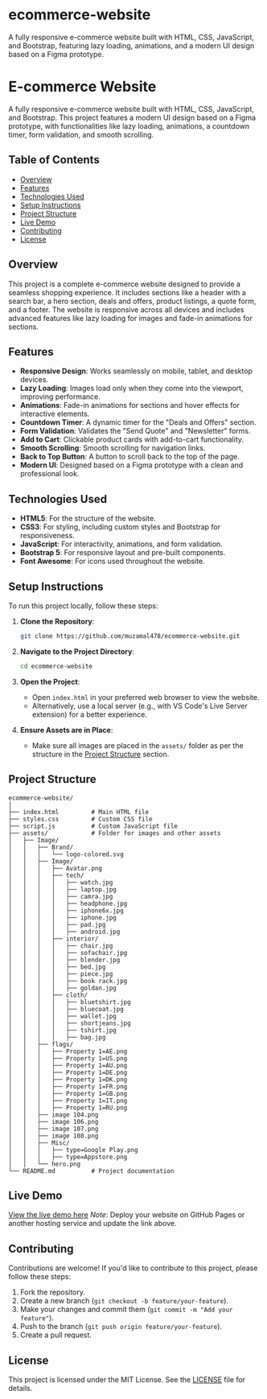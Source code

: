 # ecommerce-website
A fully responsive e-commerce website built with HTML, CSS, JavaScript, and Bootstrap, featuring lazy loading, animations, and a modern UI design based on a Figma prototype.

# E-commerce Website

A fully responsive e-commerce website built with HTML, CSS, JavaScript, and Bootstrap. This project features a modern UI design based on a Figma prototype, with functionalities like lazy loading, animations, a countdown timer, form validation, and smooth scrolling.

## Table of Contents
- [Overview](#overview)
- [Features](#features)
- [Technologies Used](#technologies-used)
- [Setup Instructions](#setup-instructions)
- [Project Structure](#project-structure)
- [Live Demo](#live-demo)
- [Contributing](#contributing)
- [License](#license)

## Overview
This project is a complete e-commerce website designed to provide a seamless shopping experience. It includes sections like a header with a search bar, a hero section, deals and offers, product listings, a quote form, and a footer. The website is responsive across all devices and includes advanced features like lazy loading for images and fade-in animations for sections.

## Features
- **Responsive Design**: Works seamlessly on mobile, tablet, and desktop devices.
- **Lazy Loading**: Images load only when they come into the viewport, improving performance.
- **Animations**: Fade-in animations for sections and hover effects for interactive elements.
- **Countdown Timer**: A dynamic timer for the "Deals and Offers" section.
- **Form Validation**: Validates the "Send Quote" and "Newsletter" forms.
- **Add to Cart**: Clickable product cards with add-to-cart functionality.
- **Smooth Scrolling**: Smooth scrolling for navigation links.
- **Back to Top Button**: A button to scroll back to the top of the page.
- **Modern UI**: Designed based on a Figma prototype with a clean and professional look.

## Technologies Used
- **HTML5**: For the structure of the website.
- **CSS3**: For styling, including custom styles and Bootstrap for responsiveness.
- **JavaScript**: For interactivity, animations, and form validation.
- **Bootstrap 5**: For responsive layout and pre-built components.
- **Font Awesome**: For icons used throughout the website.

## Setup Instructions
To run this project locally, follow these steps:

1. **Clone the Repository**:
   ```bash
   git clone https://github.com/muzamal478/ecommerce-website.git
   ```
2. **Navigate to the Project Directory**:
   ```bash
   cd ecommerce-website
   ```
3. **Open the Project**:
   - Open `index.html` in your preferred web browser to view the website.
   - Alternatively, use a local server (e.g., with VS Code's Live Server extension) for a better experience.

4. **Ensure Assets are in Place**:
   - Make sure all images are placed in the `assets/` folder as per the structure in the [Project Structure](#project-structure) section.

## Project Structure
```
ecommerce-website/
│
├── index.html         # Main HTML file
├── styles.css         # Custom CSS file
├── script.js          # Custom JavaScript file
├── assets/            # Folder for images and other assets
│   ├── Image/
│   │   ├── Brand/
│   │   │   └── logo-colored.svg
│   │   ├── Image/
│   │   │   ├── Avatar.png
│   │   │   ├── tech/
│   │   │   │   ├── watch.jpg
│   │   │   │   ├── laptop.jpg
│   │   │   │   ├── camra.jpg
│   │   │   │   ├── headphone.jpg
│   │   │   │   ├── iphone6x.jpg
│   │   │   │   ├── iphone.jpg
│   │   │   │   ├── pad.jpg
│   │   │   │   ├── android.jpg
│   │   │   ├── interior/
│   │   │   │   ├── chair.jpg
│   │   │   │   ├── sofachair.jpg
│   │   │   │   ├── blender.jpg
│   │   │   │   ├── bed.jpg
│   │   │   │   ├── piece.jpg
│   │   │   │   ├── book rack.jpg
│   │   │   │   ├── goldan.jpg
│   │   │   ├── cloth/
│   │   │   │   ├── bluetshirt.jpg
│   │   │   │   ├── bluecoat.jpg
│   │   │   │   ├── wallet.jpg
│   │   │   │   ├── shortjeans.jpg
│   │   │   │   ├── tshirt.jpg
│   │   │   │   ├── bag.jpg
│   │   ├── flags/
│   │   │   ├── Property 1=AE.png
│   │   │   ├── Property 1=US.png
│   │   │   ├── Property 1=AU.png
│   │   │   ├── Property 1=DE.png
│   │   │   ├── Property 1=DK.png
│   │   │   ├── Property 1=FR.png
│   │   │   ├── Property 1=GB.png
│   │   │   ├── Property 1=IT.png
│   │   │   ├── Property 1=RU.png
│   │   ├── image 104.png
│   │   ├── image 106.png
│   │   ├── image 107.png
│   │   ├── image 108.png
│   │   ├── Misc/
│   │   │   ├── type=Google Play.png
│   │   │   ├── type=Appstore.png
│   │   └── hero.png
└── README.md          # Project documentation
```

## Live Demo
[View the live demo here](https://muzamal478.github.io/ecommerce-website/)
*Note*: Deploy your website on GitHub Pages or another hosting service and update the link above.

## Contributing
Contributions are welcome! If you'd like to contribute to this project, please follow these steps:
1. Fork the repository.
2. Create a new branch (`git checkout -b feature/your-feature`).
3. Make your changes and commit them (`git commit -m "Add your feature"`).
4. Push to the branch (`git push origin feature/your-feature`).
5. Create a pull request.

## License
This project is licensed under the MIT License. See the [LICENSE](LICENSE) file for details.
